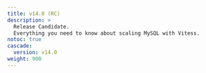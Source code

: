 ```yaml
---
title: v14.0 (RC)
description: >
  Release Candidate.
  Everything you need to know about scaling MySQL with Vitess.
notoc: true
cascade:
  version: v14.0
weight: 900
---
```

